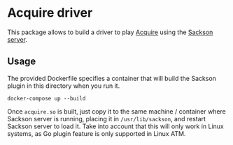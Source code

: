 # Acquire driver

This package allows to build a driver to play [Acquire](https://boardgamegeek.com/boardgame/5/acquire) using the [Sackson server](https://github.com/svera/sackson-server).

## Usage

The provided Dockerfile specifies a container that will build the Sackson plugin in this directory when
you run it.

`docker-compose up --build`

Once `acquire.so` is built, just copy it to the same machine / container where Sackson server is running, placing it in `/usr/lib/sackson`, and restart Sackson server to load it. Take into account that this will
only work in Linux systems, as Go plugin feature is only supported in Linux ATM.

